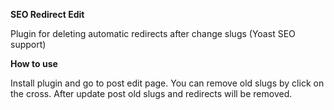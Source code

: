 **SEO Redirect Edit**

Plugin for deleting automatic redirects after change slugs (Yoast SEO support)

**How to use**

Install plugin and go to post edit page. You can remove old slugs by click on the cross. After update post old slugs and redirects will be removed.
